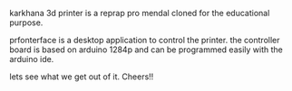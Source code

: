 karkhana 3d printer is a reprap pro mendal cloned for the educational purpose.

prfonterface is a desktop application to control the printer. 
the controller board is based on arduino 1284p and can be programmed easily with the arduino ide. 


lets see what we get out of it.
Cheers!!
